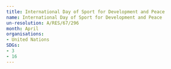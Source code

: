 ```yaml
---
title: International Day of Sport for Development and Peace
name: International Day of Sport for Development and Peace
un-resolution: A/RES/67/296
month: April
organisations:
- United Nations
SDGs:
- 3
- 16
---
```

